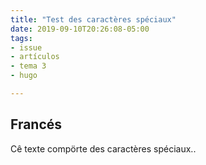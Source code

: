 ```yaml
---
title: "Test des caractères spéciaux"
date: 2019-09-10T20:26:08-05:00
tags:
- issue
- artículos
- tema 3
- hugo

---
```


## Francés

Cê texte compörte des caractères spéciaux..
